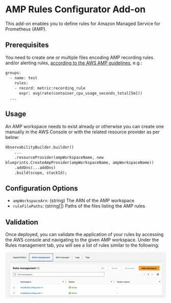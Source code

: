 # AMP Rules Configurator Add-on

This add-on enables you to define rules for Amazon Managed Service for Prometheus (AMP).

## Prerequisites

You need to create one or multiple files encoding AMP recording rules and/or alerting rules, [according to the AWS AMP guidelines](https://docs.aws.amazon.com/prometheus/latest/userguide/AMP-ruler-rulesfile.html), e.g.:

```
groups:
  - name: test
    rules:
    - record: metric:recording_rule
      expr: avg(rate(container_cpu_usage_seconds_total[5m]))
  ...
```

## Usage

An AMP workspace needs to exist already or otherwise you can create one manually in the AWS Console or with the related resource provider as per below:

```
ObservabilityBuilder.builder()
    ...
    .resourceProvider(ampWorkspaceName, new blueprints.CreateAmpProvider(ampWorkspaceName, ampWorkspaceName))
    .addOns(...addOns)
    .build(scope, stackId);
```

## Configuration Options

- `ampWorkspaceArn`: (string) The ARN of the AMP workspace
- `ruleFilePaths`: (string[]) Paths of the files listing the AMP rules

## Validation

Once deployed, you can validate the application of your rules by accessing the AWS console and navigating to the given AMP workspace. Under the Rules management tab, you will see a list of rules similar to the following:

![AMPRulesScreenshot](../images/aws-console-amp-rules.png)